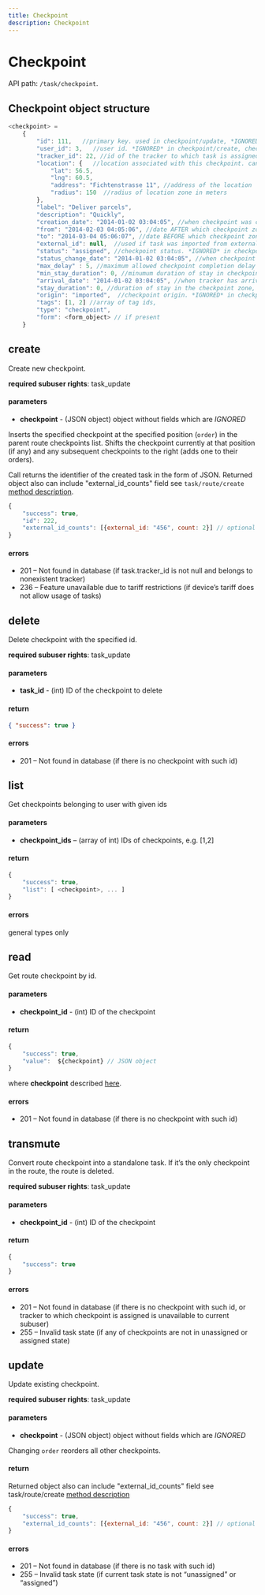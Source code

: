 ```yaml
---
title: Checkpoint
description: Checkpoint
---
```


# Checkpoint

API path: `/task/checkpoint`.

## Checkpoint object structure

```js
<checkpoint> =
    {
        "id": 111,   //primary key. used in checkpoint/update, *IGNORED* in checkpoint/create
        "user_id": 3,   //user id. *IGNORED* in checkpoint/create, checkpoint/update
        "tracker_id": 22, //id of the tracker to which task is assigned. can be null.  *IGNORED* in checkpoint/update
        "location": {   //location associated with this checkpoint. cannot be null
            "lat": 56.5,
            "lng": 60.5,
            "address": "Fichtenstrasse 11", //address of the location
            "radius": 150  //radius of location zone in meters
        },
        "label": "Deliver parcels",
        "description": "Quickly",
        "creation_date": "2014-01-02 03:04:05", //when checkpoint was created. *IGNORED* in checkpoint/create, checkpoint/update
        "from": "2014-02-03 04:05:06", //date AFTER which checkpoint zone must be visited
        "to": "2014-03-04 05:06:07", //date BEFORE which checkpoint zone must be visited
        "external_id": null,  //used if task was imported from external system. arbitrary text string. can be null
        "status": "assigned", //checkpoint status. *IGNORED* in checkpoint/create, checkpoint/update
        "status_change_date": "2014-01-02 03:04:05", //when checkpoint status was changed. *IGNORED* in checkpoint/create and checkpoint/update
        "max_delay" : 5, //maximum allowed checkpoint completion delay in minutes,
        "min_stay_duration": 0, //minumum duration of stay in checkpoint zone for checkpoint completion, minutes
        "arrival_date": "2014-01-02 03:04:05", //when tracker has arrived to the checkpoint zone. *IGNORED* in checkpoint/create, checkpoint/update
        "stay_duration": 0, //duration of stay in the checkpoint zone, seconds
        "origin": "imported",  //checkpoint origin. *IGNORED* in checkpoint/create, checkpoint/update
        "tags": [1, 2] //array of tag ids,
        "type": "checkpoint",
        "form": <form_object> // if present
    }
```



## create

Create new checkpoint.

**required subuser rights**: task_update

#### parameters

* **checkpoint** - (JSON object) <checkpoint> object without fields which are *IGNORED*

Inserts the specified checkpoint at the specified position (`order`) in the parent route checkpoints list. Shifts the checkpoint currently at that position (if any) and any subsequent checkpoints to the right (adds one to their orders).

Call returns the identifier of the created task in the form of JSON.
Returned object also can include "external_id_counts" field see `task/route/create` [method description](route/index.md#create).

```js
{
    "success": true,
    "id": 222,
    "external_id_counts": [{external_id: "456", count: 2}] // optional
}
```

#### errors

*   201 – Not found in database (if task.tracker_id is not null and belongs to nonexistent tracker)
*   236 – Feature unavailable due to tariff restrictions (if device’s tariff does not allow usage of tasks)



## delete

Delete checkpoint with the specified id.

**required subuser rights**: task_update

#### parameters

* **task_id** - (int) ID of the checkpoint to delete

#### return

```json
{ "success": true }
```

#### errors

*   201 – Not found in database (if there is no checkpoint with such id)



## list

Get checkpoints belonging to user with given ids

#### parameters

* **checkpoint_ids** – (array of int) IDs of checkpoints, e.g. [1,2]

#### return

```js
{
    "success": true,
    "list": [ <checkpoint>, ... ]
}
```

#### errors

general types only



## read

Get route checkpoint by id.

#### parameters

* **checkpoint_id** - (int) ID of the checkpoint

#### return

```js
{
    "success": true,
    "value":  ${checkpoint} // JSON object
}
```

where **checkpoint** described [here](#checkpoint).

#### errors

*   201 – Not found in database (if there is no checkpoint with such id)



## transmute

Convert route checkpoint into a standalone task. If it’s the only checkpoint in the route, the route is deleted.

**required subuser rights**: task_update

#### parameters

* **checkpoint_id** - (int) ID of the checkpoint

#### return

```js
{
    "success": true
}
```

#### errors

*   201 – Not found in database (if there is no checkpoint with such id, or tracker to which checkpoint is assigned is unavailable to current subuser)
*   255 – Invalid task state (if any of checkpoints are not in unassigned or assigned state)



## update

Update existing checkpoint.

**required subuser rights**: task_update

#### parameters

* **checkpoint** - (JSON object) <checkpoint> object without fields which are *IGNORED*

Changing `order` reorders all other checkpoints.

#### return

Returned object also can include "external_id_counts" field see task/route/create [method description](route/index.md#create)


```js
{
    "success": true,
    "external_id_counts": [{external_id: "456", count: 2}] // optional
}
```

#### errors

*   201 – Not found in database (if there is no task with such id)
*   255 – Invalid task state (if current task state is not “unassigned” or “assigned”)
